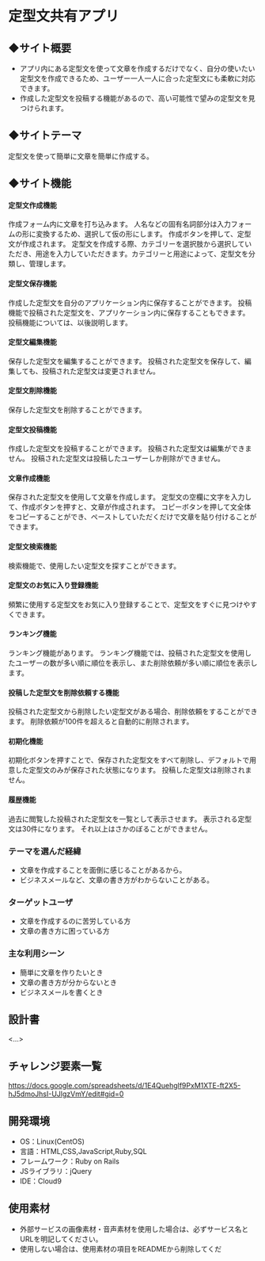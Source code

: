 # **定型文共有アプリ**

## ◆サイト概要
* アプリ内にある定型文を使って文章を作成するだけでなく、自分の使いたい定型文を作成できるため、ユーザー一人一人に合った定型文にも柔軟に対応できます。
* 作成した定型文を投稿する機能があるので、高い可能性で望みの定型文を見つけられます。

## ◆サイトテーマ
定型文を使って簡単に文章を簡単に作成する。

## ◆サイト機能
#### 定型文作成機能
作成フォーム内に文章を打ち込みます。
人名などの固有名詞部分は入力フォームの形に変換するため、選択して仮の形にします。
作成ボタンを押して、定型文が作成されます。
定型文を作成する際、カテゴリーを選択肢から選択していただき、用途を入力していただきます。カテゴリーと用途によって、定型文を分類し、管理します。
#### 定型文保存機能
作成した定型文を自分のアプリケーション内に保存することができます。
投稿機能で投稿された定型文を、アプリケーション内に保存することもできます。
投稿機能については、以後説明します。
#### 定型文編集機能
保存した定型文を編集することができます。
投稿された定型文を保存して、編集しても、投稿された定型文は変更されません。
#### 定型文削除機能
保存した定型文を削除することができます。
#### 定型文投稿機能
作成した定型文を投稿することができます。
投稿された定型文は編集ができません。
投稿された定型文は投稿したユーザーしか削除ができません。
#### 文章作成機能
保存された定型文を使用して文章を作成します。
定型文の空欄に文字を入力して、作成ボタンを押すと、文章が作成されます。
コピーボタンを押して文全体をコピーすることができ、ペーストしていただくだけで文章を貼り付けることができます。
#### 定型文検索機能
検索機能で、使用したい定型文を探すことができます。
#### 定型文のお気に入り登録機能
頻繁に使用する定型文をお気に入り登録することで、定型文をすぐに見つけやすくできます。
#### ランキング機能
ランキング機能があります。
ランキング機能では、投稿された定型文を使用したユーザーの数が多い順に順位を表示し、また削除依頼が多い順に順位を表示します。
#### 投稿した定型文を削除依頼する機能
投稿された定型文から削除したい定型文がある場合、削除依頼をすることができます。
削除依頼が100件を超えると自動的に削除されます。
#### 初期化機能
初期化ボタンを押すことで、保存された定型文をすべて削除し、デフォルトで用意した定型文のみが保存された状態になります。
投稿した定型文は削除されません。
#### 履歴機能
過去に閲覧した投稿された定型文を一覧として表示させます。
表示される定型文は30件になります。
それ以上はさかのぼることができません。

### テーマを選んだ経緯
* 文章を作成することを面倒に感じることがあるから。
* ビジネスメールなど、文章の書き方がわからないことがある。

### ターゲットユーザ
* 文章を作成するのに苦労している方
* 文章の書き方に困っている方

### 主な利用シーン
* 簡単に文章を作りたいとき
* 文章の書き方が分からないとき
* ビジネスメールを書くとき

## 設計書
<...>

## チャレンジ要素一覧
<https://docs.google.com/spreadsheets/d/1E4Quehglf9PxM1XTE-ft2X5-hJ5dmoJhsI-UJlgzVmY/edit#gid=0>

## 開発環境
- OS：Linux(CentOS)
- 言語：HTML,CSS,JavaScript,Ruby,SQL
- フレームワーク：Ruby on Rails
- JSライブラリ：jQuery
- IDE：Cloud9

## 使用素材
- 外部サービスの画像素材・音声素材を使用した場合は、必ずサービス名とURLを明記してください。
- 使用しない場合は、使用素材の項目をREADMEから削除してくだ
